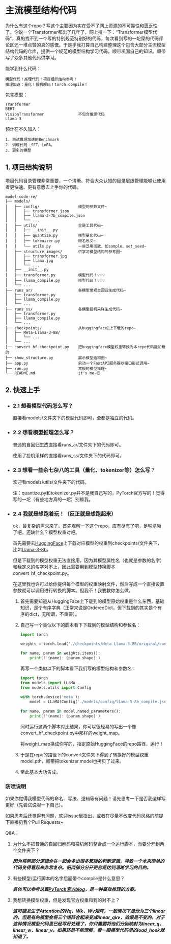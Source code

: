 # 主流模型结构代码

为什么有这个repo？写这个主要因为实在受不了网上资源的不可靠性和匮乏性了。你说一个Transformer都出了几年了，网上搜一下：“Transformer模型代码”，真的找不到一个写的特别规范特别好的代码，每次看到写的一坨屎的代码评论区还一堆点赞的真的感慨。于是乎我打算自己构建整理这个包含大部分主流模型结构代码的仓库，提供一个规范的模型结构学习代码，顺带巩固自己的知识。顺带写了众多其他代码供学习。

能学到什么代码：

    模型代码！推理代码！项目组织结构参考！
    推理加速：量化！投机解码！torch.compile！

包含模型：

    Transformer
    BERT
    VisionTransformer               不包含推理代码
    Llama-3

预计在不久加入：

    1. 测试推理加速的Benchmark
    2. 训练代码：SFT、LoRA。
    3. 更多的模型
    

## 1. 项目结构说明

项目代码目录管理非常重要，一个清晰、符合大众认知的目录层级管理能够让使用者更快速、更有意愿去上手你的代码。

```
model-code-re/
├── models/
│   ├── config/                 模型的参数文件~
│   │   ├── transformer.json
│   │   ├── llama-3-7b_compile.json
│   │   └── ...
│   ├── utils/                  全是工具代码~
│   │   ├── __init__.py
│   │   ├── quantize.py         模型量化代码~
│   │   ├── tokenizer.py        顾名思义~
│   │   └── utils.py            一些泛用函数，如sample、set_seed~
│   ├── structure_images/       供学习模型结构的参考图~
│   │   ├── transformer.jpg
│   │   ├── llama.jpg
│   │   └── ...
│   ├── __init__.py
│   ├── transformer.py          模型代码！💡💡💡
│   ├── llama_compile.py        模型代码！💡💡💡
│   └── ...
├── runs_ar/                    各模型常规自回归生成代码~
│   ├── transformer.py
│   ├── llama_compile.py
│   └── ...
├── runs_ss/                    各模型投机采样生成代码~
│   ├── transformer.py
│   ├── llama_compile.py
│   └── ...
├── checkpoints/                从huggingface🤗上下载的repo~
│   ├── Meta-Llama-3-8B/
│   │   └── ...
│   └── ...
├── convert_hf_checkpoint.py    把huggingface模型权重转换为本repo代码能加载的
├── show_structure.py           展示模型结构图~
├── app.py                      启动一个FastAPI服务器以接口形式调用~
├── run.py                      常规的模型推理~
└── README.md                   it's me~😊
```

## 2. 快速上手

- ### 2.1 想看模型代码怎么写？

    直接看models/文件夹下的模型代码即可，全都是独立的代码。

- ### 2.2 想看模型推理怎么写？

    普通的自回归生成直接看runs_ar/文件夹下的代码即可。

    使用了投机采样的直接看runs_ss/文件夹下的代码即可。

- ### 2.3 想看一些杂七杂八的工具（量化、tokenizer等）怎么写？

    欢迎看models/utils/文件夹下的代码。

    注：quantize.py和tokenizer.py并不是我自己写的，PyTorch官方写的！觉得写的一坨（有些地方真的一坨）别赖我。

- ### 2.4 我就是想跑着玩！（反正就是想跑起来）

    ok，最复杂的需求来了。首先观察一下这个repo，应有尽有了吧，足够清晰了吧。还缺什么？模型权重对吧。

    首先需要去[HuggingFace](https://huggingface.co/)上下载对应模型的权重到checkpoints/文件夹下，比如[Llama-3-8b](https://huggingface.co/meta-llama/Meta-Llama-3-8B)。

    但是下载到的模型权重无法直接用，因为其模型属性名（也就是参数的名字）和我定义的名字对不上，因此需要用到模型转换脚本convert_hf_checkpoint.py。
    
    在这里我也许可以给你提供每个模型的权重映射文件，然后写成一个直接设置参数就可以调用进行转换的脚本。但我不！我要教你怎么做。

    1. 首先需要知道从HuggingFace上下载到的模型原始权重是什么东西，基础知识，是个有序字典（正常来说是OrderedDict，但下载到的其实是个有序的dict，无所谓，不重要）。
  
    2. 自己写一个类似以下的脚本看下下载到的模型结构和参数名：
       ```python
       import torch 
       
       weights = torch.load('./checkpoints/Meta-Llama-3-8B/original/consolidated.00.pth')
       
       for name, param in weights.items():
           print(f'{name}: {param.shape}')
       ```
       再写一个类似以下的脚本看下我们写的模型结构和参数名：
       ```python
       import torch
       from models import LLaMA
       from models.utils import Config
           
       with torch.device('meta'):
           model = LLaMA(Config('./models/config/llama-3-8b_compile.json'))
           
       for name, param in model.named_parameters():
           print(f'{name}: {param.shape}')
       ```
       同时运行这两个脚本对比结果，你可以很轻易的写出一个像convert_hf_checkpoint.py中那样的weight_map。
       
       将weight_map换成你写的，指定原始HuggingFace的repo路径，运行！

    3. 于是在repo的路径下的convert文件夹下得到了转换好的模型权重model.pth，顺带把tokenizer.model也拷贝了过来。

    4. 至此基本大功告成。
### 防喷说明

如果你觉得我模型代码的命名、写法、逻辑等有问题！请先思考一下是否我这样写更好（先尝试说服一下自己）。

如果思考后还觉得有问题，欢迎issue里指出，或者在尽量不改变代码风格的前提下直接扔我个Pull Requests~

Q&A：
1. 为什么不把普通的自回归解码和投机解码整合成一个运行脚本，而要分开到两个文件夹下？

    ***因为将两部分逻辑合在一起会多出很多繁琐的判断逻辑，导致一个本来简单的代码变得看起来非常复杂。把两部分分开更容易达到清晰学习的目的。***
2. 有些模型/运行脚本的名字后面带个compile是什么意思？

    ***具体可以参考这篇[PyTorch官方blog](https://pytorch.org/blog/accelerating-generative-ai-2/)，是一种高效推理的方案。***

3. 我想转换模型权重，但是发现官方权重和我的对不上？

    ***这可能发生于Attention的Wq、Wk、Wv矩阵，一般情况下是分为三个linear的，但是有的模型会将三个矩阵合起来变成linear_qkv，效果是不变的。对于这种情况模型代码里已经写好处理了，你只需要将他们分别映射为linear_q、linear_w、linear_v。如果还是不能理解，看一眼模型代码里的load_hook就知道了。***
